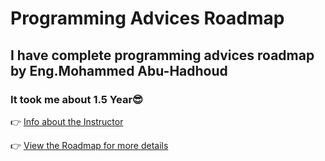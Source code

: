 # Programming Advices Roadmap

## I have complete programming advices roadmap by Eng.Mohammed Abu-Hadhoud

### It took me about 1.5 Year😎

👉 [Info about the Instructor](https://www.linkedin.com/in/abuhadhoud)

👉 [View the Roadmap for more details](https://programmingadvices.com/p/roadmap)
